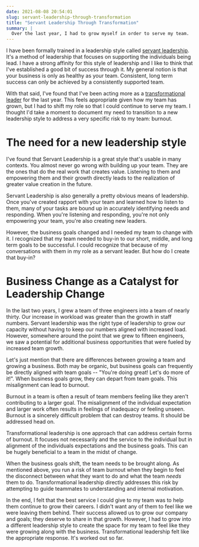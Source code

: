 ```yaml
---
date: 2021-08-08 20:54:01
slug: servant-leadership-through-transformation
title: "Servant Leadership Through Transformation"
summary: |
  Over the last year, I had to grow myself in order to serve my team.  This meant focusing more on business goals and aligning team expectations than I expected.  Here is a short bit that rationalizes that change.
---
```

I have been formally trained in a leadership style called [servant leadership](https://en.wikipedia.org/wiki/Servant_leadership).  It's a method of leadership that focuses on supporting the individuals being lead.  I have a strong affinity for this style of leadership and I like to think that I've established a good bit of success through it.  My general notion is that your business is only as healthy as your team.  Consistent, long term success can only be achieved by a consistently supported team.

With that said, I've found that I've been acting more as a [transformational leader](https://en.wikipedia.org/wiki/Transformational_leadership) for the last year.  This feels appropriate given how my team has grown, but I had to shift my role so that I could continue to serve my team.  I thought I'd take a moment to document my need to transition to a new leadership style to address a very specific risk to my team: burnout.

# The need for a new leadership style

I've found that Servant Leadership is a great style that's usable in many contexts.  You almost never go wrong with building up your team.  They are the ones that do the real work that creates value.  Listening to them and empowering them and their growth directly leads to the realization of greater value creation in the future.

Servant Leadership is also generally a pretty obvious means of leadership.  Once you've created rapport with your team and learned how to listen to them, many of your tasks are bound up in accurately identifying needs and responding.  When you're listening and responding, you're not only empowering your team, you're also creating new leaders.

However, the business goals changed and I needed my team to change with it.  I recognized that my team needed to buy-in to our short, middle, and long term goals to be successful.  I could recognize that because of my conversations with them in my role as a servant leader.  But how do I create that buy-in?

# Business Change as a Catalyst for Leadership Change

In the last two years, I grew a team of three engineers into a team of nearly thirty.  Our increase in workload was greater than the growth in staff numbers.  Servant leadership was the right type of leadership to grow our capacity without having to keep our numbers aligned with increased load.  However, somewhere around the point that we grew to fifteen engineers, we saw a potential for additional business opportunities that were fueled by increased team growth.

Let's just mention that there are differences between growing a team and growing a business.  Both may be organic, but business goals can frequently be directly aligned with team goals -- "You're doing great!  Let's do more of it!".  When business goals grow, they can depart from team goals.  This misalignment can lead to burnout.

Burnout in a team is often a result of team members feeling like they aren't contributing to a larger goal.  The misalignment of the individual expectation and larger work often results in feelings of inadequacy or feeling unseen.  Burnout is a sincerely difficult problem that can destroy teams.  It should be addressed head on.

Transformational leadership is one approach that can address certain forms of burnout.  It focuses not necessarily and the service to the individual but in alignment of the individuals expectations and the business goals.  This can be hugely beneficial to a team in the midst of change.

When the business goals shift, the team needs to be brought along.  As mentioned above, you run a risk of team burnout when they begin to feel the disconnect between what they want to do and what the team *needs* them to do.  Transformational leadership directly addresses this risk by attempting to guide teammates to understanding and internal motivation.

In the end, I felt that the best service I could give to my team was to help them continue to grow their careers.  I didn't want any of them to feel like we were leaving them behind.  Their success allowed us to grow our company and goals; they deserve to share in that growth.  However, I had to grow into a different leadership style to create the space for my team to feel like they were growing along with the business.  Transformational leadership felt like the appropriate response.  It's worked out so far.
